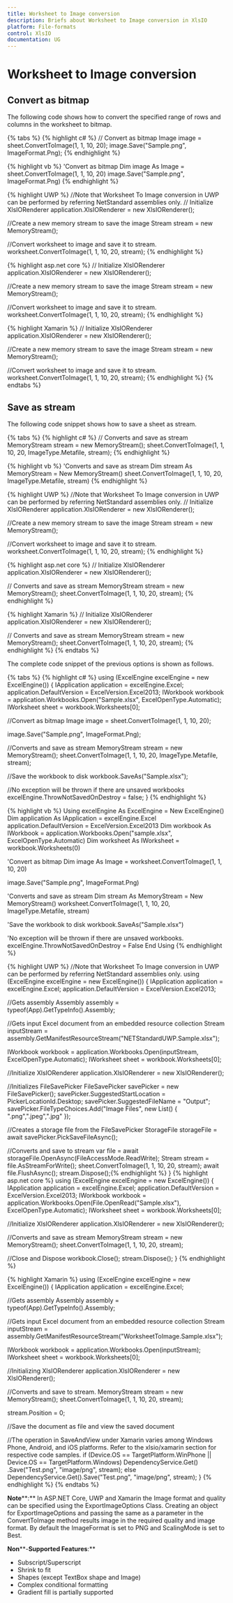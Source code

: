```yaml
---
title: Worksheet to Image conversion
description: Briefs about Worksheet to Image conversion in XlsIO
platform: File-formats
control: XlsIO
documentation: UG
---
```


# Worksheet to Image conversion

## Convert as bitmap

The following code shows how to convert the specified range of rows and columns in the worksheet to bitmap.

{% tabs %}
{% highlight c# %}
// Convert as bitmap
Image image = sheet.ConvertToImage(1, 1, 10, 20);
image.Save("Sample.png", ImageFormat.Png);
{% endhighlight %}

{% highlight vb %}
'Convert as bitmap
Dim image As Image = sheet.ConvertToImage(1, 1, 10, 20)
image.Save("Sample.png", ImageFormat.Png)
{% endhighlight %}

{% highlight UWP %}
//Note that Worksheet To Image conversion in UWP can be performed by referring NetStandard assemblies only.
// Initialize XlsIORenderer
application.XlsIORenderer = new XlsIORenderer();

//Create a new memory stream to save the image
Stream stream = new MemoryStream();

//Convert worksheet to image and save it to stream.
worksheet.ConvertToImage(1, 1, 10, 20, stream);
{% endhighlight %}

{% highlight asp.net core %}
// Initialize XlsIORenderer
application.XlsIORenderer = new XlsIORenderer();

//Create a new memory stream to save the image
Stream stream = new MemoryStream();

//Convert worksheet to image and save it to stream.
worksheet.ConvertToImage(1, 1, 10, 20, stream);
{% endhighlight %}

{% highlight Xamarin %}
// Initialize XlsIORenderer
application.XlsIORenderer = new XlsIORenderer();

//Create a new memory stream to save the image
Stream stream = new MemoryStream();

//Convert worksheet to image and save it to stream.
worksheet.ConvertToImage(1, 1, 10, 20, stream);
{% endhighlight %}
{% endtabs %}  

## Save as stream

The following code snippet shows how to save a sheet as stream.

{% tabs %}
{% highlight c# %}
// Converts and save as stream
MemoryStream stream = new MemoryStream();
sheet.ConvertToImage(1, 1, 10, 20, ImageType.Metafile, stream);
{% endhighlight %}

{% highlight vb %}
'Converts and save as stream
Dim stream As MemoryStream = New MemoryStream()
sheet.ConvertToImage(1, 1, 10, 20, ImageType.Metafile, stream)
{% endhighlight %}

{% highlight UWP %}
//Note that Worksheet To Image conversion in UWP can be performed by referring NetStandard assemblies only.
// Initialize XlsIORenderer
application.XlsIORenderer = new XlsIORenderer();

//Create a new memory stream to save the image
Stream stream = new MemoryStream();

//Convert worksheet to image and save it to stream.
worksheet.ConvertToImage(1, 1, 10, 20, stream);
{% endhighlight %}

{% highlight asp.net core %}
// Initialize XlsIORenderer
application.XlsIORenderer = new XlsIORenderer();

// Converts and save as stream
MemoryStream stream = new MemoryStream();
sheet.ConvertToImage(1, 1, 10, 20, stream);
{% endhighlight %}

{% highlight Xamarin %}
// Initialize XlsIORenderer
application.XlsIORenderer = new XlsIORenderer();

// Converts and save as stream
MemoryStream stream = new MemoryStream();
sheet.ConvertToImage(1, 1, 10, 20, stream);
{% endhighlight %}
{% endtabs %}  

The complete code snippet of the previous options is shown as follows.

{% tabs %}
{% highlight c# %}
using (ExcelEngine excelEngine = new ExcelEngine())
{
  IApplication application = excelEngine.Excel;
  application.DefaultVersion = ExcelVersion.Excel2013;
  IWorkbook workbook = application.Workbooks.Open("Sample.xlsx", ExcelOpenType.Automatic);
  IWorksheet sheet = workbook.Worksheets[0];

  //Convert as bitmap
  Image image = sheet.ConvertToImage(1, 1, 10, 20);

  image.Save("Sample.png", ImageFormat.Png);

  //Converts and save as stream
  MemoryStream stream = new MemoryStream();
  sheet.ConvertToImage(1, 1, 10, 20, ImageType.Metafile, stream);

  //Save the workbook to disk
  workbook.SaveAs("Sample.xlsx");

  //No exception will be thrown if there are unsaved workbooks
  excelEngine.ThrowNotSavedOnDestroy = false;
}
{% endhighlight %}

{% highlight vb %}
Using excelEngine As ExcelEngine = New ExcelEngine()
  Dim application As IApplication = excelEngine.Excel
  application.DefaultVersion = ExcelVersion.Excel2013
  Dim workbook As IWorkbook = application.Workbooks.Open("sample.xlsx", ExcelOpenType.Automatic)
  Dim worksheet As IWorksheet = workbook.Worksheets(0)

  'Convert as bitmap
  Dim image As Image = worksheet.ConvertToImage(1, 1, 10, 20)

  image.Save("Sample.png", ImageFormat.Png)

  'Converts and save as stream
  Dim stream As MemoryStream = New MemoryStream()
  worksheet.ConvertToImage(1, 1, 10, 20, ImageType.Metafile, stream)

  'Save the workbook to disk
  workbook.SaveAs("Sample.xlsx")

  'No exception will be thrown if there are unsaved workbooks.
  excelEngine.ThrowNotSavedOnDestroy = False
End Using
{% endhighlight %}

{% highlight UWP %}
//Note that Worksheet To Image conversion in UWP can be performed by referring NetStandard assemblies only.
using (ExcelEngine excelEngine = new ExcelEngine())
{
  IApplication application = excelEngine.Excel;
  application.DefaultVersion = ExcelVersion.Excel2013;

  //Gets assembly
  Assembly assembly = typeof(App).GetTypeInfo().Assembly;

  //Gets input Excel document from an embedded resource collection
  Stream inputStream = assembly.GetManifestResourceStream("NETStandardUWP.Sample.xlsx");

  IWorkbook workbook = application.Workbooks.Open(inputStream, ExcelOpenType.Automatic);
  IWorksheet sheet = workbook.Worksheets[0];

  //Initialize XlsIORenderer
  application.XlsIORenderer = new XlsIORenderer();

  //Initializes FileSavePicker
  FileSavePicker savePicker = new FileSavePicker();
  savePicker.SuggestedStartLocation = PickerLocationId.Desktop;
  savePicker.SuggestedFileName = "Output";
  savePicker.FileTypeChoices.Add("Image Files", new List<string>() { ".png",".jpeg",".jpg" });

  //Creates a storage file from the FileSavePicker
  StorageFile storageFile = await savePicker.PickSaveFileAsync();

  //Converts and save to stream
  var file = await storageFile.OpenAsync(FileAccessMode.ReadWrite);
  Stream stream = file.AsStreamForWrite();
  sheet.ConvertToImage(1, 1, 10, 20, stream);
  await file.FlushAsync();
  stream.Dispose();{% endhighlight %}
}
{% highlight asp.net core %}
using (ExcelEngine excelEngine = new ExcelEngine())
{
  IApplication application = excelEngine.Excel;
  application.DefaultVersion = ExcelVersion.Excel2013;
  IWorkbook workbook = application.Workbooks.Open(File.OpenRead("Sample.xlsx"), ExcelOpenType.Automatic);
  IWorksheet sheet = workbook.Worksheets[0];

  //Initialize XlsIORenderer
  application.XlsIORenderer = new XlsIORenderer();  
  
  //Converts and save as stream
  MemoryStream stream = new MemoryStream();
  sheet.ConvertToImage(1, 1, 10, 20, stream);

  //Close and Dispose
  workbook.Close();
  stream.Dispose();
}
{% endhighlight %}

{% highlight Xamarin %}
using (ExcelEngine excelEngine = new ExcelEngine())
{
  IApplication application = excelEngine.Excel;

  //Gets assembly
  Assembly assembly = typeof(App).GetTypeInfo().Assembly;

  //Gets input Excel document from an embedded resource collection
  Stream inputStream = assembly.GetManifestResourceStream("WorksheetToImage.Sample.xlsx");

  IWorkbook workbook = application.Workbooks.Open(inputStream);
  IWorksheet sheet = workbook.Worksheets[0];

  //Initializing XlsIORenderer
  application.XlsIORenderer = new XlsIORenderer();

  //Converts and save to stream.
  MemoryStream stream = new MemoryStream();
  sheet.ConvertToImage(1, 1, 10, 20, stream);

  stream.Position = 0;

  //Save the document as file and view the saved document

  //The operation in SaveAndView under Xamarin varies among Windows Phone, Android, and iOS platforms. Refer to the xlsio/xamarin section for respective code samples.
  if (Device.OS == TargetPlatform.WinPhone || Device.OS == TargetPlatform.Windows)
      DependencyService.Get<ISaveWindowsPhone>()
          .Save("Test.png", "image/png", stream);
  else
      DependencyService.Get<ISave>().Save("Test.png", "image/png", stream);
}
{% endhighlight %}
{% endtabs %}  

**Note****:**
In ASP.NET Core, UWP and Xamarin the Image format and quality can be specified using the ExportImageOptions Class. Creating an object for ExportImageOptions and 
passing the same as a parameter in the ConvertToImage method results image in the required quality and image format. By default the ImageFormat is set to 
PNG and ScalingMode is set to Best.

**Non****-****Supported** **Features****:**

* Subscript/Superscript
* Shrink to fit
* Shapes (except TextBox shape and Image)
* Complex conditional formatting
* Gradient fill is partially supported